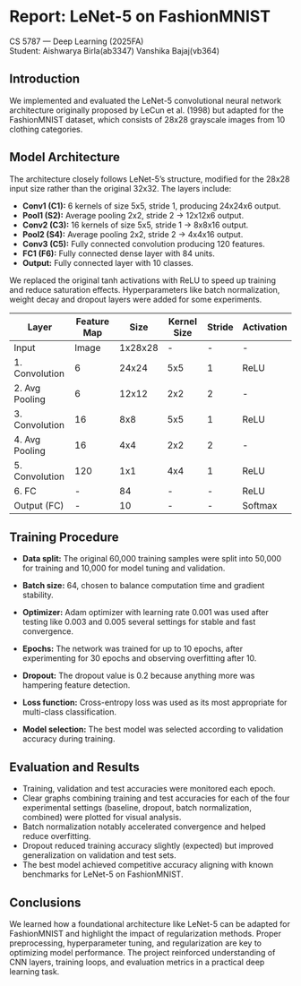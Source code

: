 # Report: LeNet-5 on FashionMNIST  
CS 5787 — Deep Learning (2025FA)  
Student: 
    Aishwarya Birla(ab3347)
    Vanshika Bajaj(vb364)

## Introduction

We implemented and evaluated the LeNet-5 convolutional neural network architecture originally proposed by LeCun et al. (1998) but adapted for the FashionMNIST dataset, which consists of 28x28 grayscale images from 10 clothing categories.

## Model Architecture

The architecture closely follows LeNet-5’s structure, modified for the 28x28 input size rather than the original 32x32. The layers include:

- **Conv1 (C1):** 6 kernels of size 5x5, stride 1, producing 24x24x6 output.
- **Pool1 (S2):** Average pooling 2x2, stride 2 → 12x12x6 output.
- **Conv2 (C3):** 16 kernels of size 5x5, stride 1 → 8x8x16 output.
- **Pool2 (S4):** Average pooling 2x2, stride 2 → 4x4x16 output.
- **Conv3 (C5):** Fully connected convolution producing 120 features.
- **FC1 (F6):** Fully connected dense layer with 84 units.
- **Output:** Fully connected layer with 10 classes.

We replaced the original tanh activations with ReLU to speed up training and reduce saturation effects.
Hyperparameters like batch normalization, weight decay and dropout layers were added for some experiments.


| Layer            | Feature Map | Size     | Kernel Size | Stride | Activation |
|------------------|-------------|----------|-------------|--------|------------|
| Input            | Image       | 1x28x28  | -           | -      | -          |
| 1. Convolution   | 6           | 24x24    | 5x5         | 1      | ReLU       |
| 2. Avg Pooling   | 6           | 12x12    | 2x2         | 2      | -          |
| 3. Convolution   | 16          | 8x8      | 5x5         | 1      | ReLU       |
| 4. Avg Pooling   | 16          | 4x4      | 2x2         | 2      | -          |
| 5. Convolution   | 120         | 1x1      | 4x4         | 1      | ReLU       |
| 6. FC            | -           | 84       | -           | -      | ReLU       |
| Output (FC)      | -           | 10       | -           | -      | Softmax    |


## Training Procedure

- **Data split:** The original 60,000 training samples were split into 50,000 for training and 10,000 for model tuning and validation.
- **Batch size:** 64, chosen to balance computation time and gradient stability.
- **Optimizer:** Adam optimizer with learning rate 0.001 was used after testing like 0.003 and 0.005 several settings for stable and fast convergence.
- **Epochs:** The network was trained for up to 10 epochs, after experimenting for 30 epochs and observing overfitting after 10.
- **Dropout:** The dropout value is 0.2 because anything more was hampering feature detection. 
- **Loss function:** Cross-entropy loss was used as its most appropriate for multi-class classification.



- **Model selection:** The best model was selected according to validation accuracy during training.

## Evaluation and Results

- Training, validation and test accuracies were monitored each epoch.
- Clear graphs combining training and test accuracies for each of the four experimental settings (baseline, dropout, batch normalization, combined) were plotted for visual analysis.
- Batch normalization notably accelerated convergence and helped reduce overfitting.
- Dropout reduced training accuracy slightly (expected) but improved generalization on validation and test sets.
- The best model achieved competitive accuracy aligning with known benchmarks for LeNet-5 on FashionMNIST.
  
## Conclusions

We learned how a foundational architecture like LeNet-5 can be adapted for FashionMNIST and highlight the impact of regularization methods. Proper preprocessing, hyperparameter tuning, and regularization are key to optimizing model performance. The project reinforced understanding of CNN layers, training loops, and evaluation metrics in a practical deep learning task.


